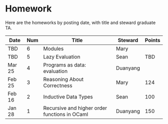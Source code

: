 # Homework

Here are the homeworks by posting date, with title and steward graduate TA.

| Date   | Num | Title                                         | Steward  | Points |
|--------|-----|-----------------------------------------------|----------|--------|
| TBD    |  6  | Modules                                       | Mary     |        |
| TBD    |  5  | Lazy Evaluation                               | Sean     | TBD    |
| Mar 25 |  4  | Programs as data: evaluation                  | Duanyang |        |
| Feb 25 |  3  | Reasoning About Correctness                   | Mary     | 124    |
| Feb 16 |  2  | Inductive Data Types                          | Sean     | 100    |
| Jan 28 |  1  | Recursive and higher order functions in OCaml | Duanyang | 150    |
